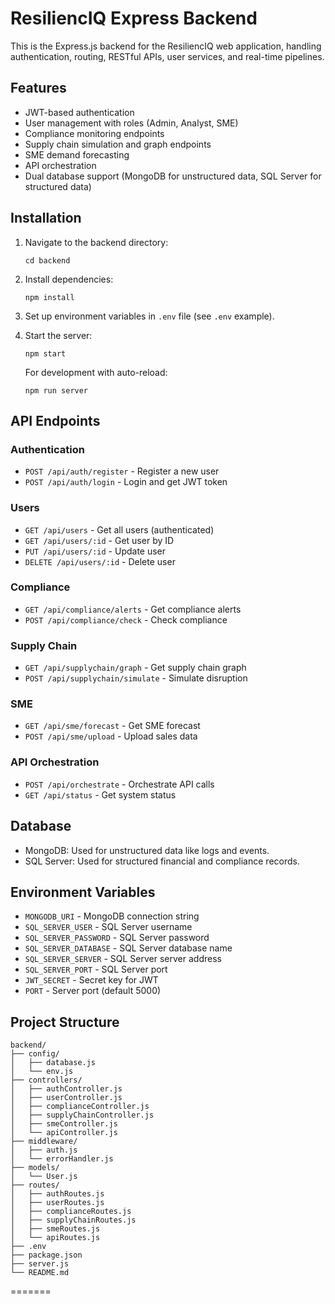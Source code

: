 # ResiliencIQ Express Backend

This is the Express.js backend for the ResiliencIQ web application, handling authentication, routing, RESTful APIs, user services, and real-time pipelines.

## Features

- JWT-based authentication
- User management with roles (Admin, Analyst, SME)
- Compliance monitoring endpoints
- Supply chain simulation and graph endpoints
- SME demand forecasting
- API orchestration
- Dual database support (MongoDB for unstructured data, SQL Server for structured data)

## Installation

1. Navigate to the backend directory:

   ```
   cd backend
   ```

2. Install dependencies:

   ```
   npm install
   ```

3. Set up environment variables in `.env` file (see `.env` example).

4. Start the server:

   ```
   npm start
   ```

   For development with auto-reload:

   ```
   npm run server
   ```

## API Endpoints

### Authentication

- `POST /api/auth/register` - Register a new user
- `POST /api/auth/login` - Login and get JWT token

### Users

- `GET /api/users` - Get all users (authenticated)
- `GET /api/users/:id` - Get user by ID
- `PUT /api/users/:id` - Update user
- `DELETE /api/users/:id` - Delete user

### Compliance

- `GET /api/compliance/alerts` - Get compliance alerts
- `POST /api/compliance/check` - Check compliance

### Supply Chain

- `GET /api/supplychain/graph` - Get supply chain graph
- `POST /api/supplychain/simulate` - Simulate disruption

### SME

- `GET /api/sme/forecast` - Get SME forecast
- `POST /api/sme/upload` - Upload sales data

### API Orchestration

- `POST /api/orchestrate` - Orchestrate API calls
- `GET /api/status` - Get system status

## Database

- MongoDB: Used for unstructured data like logs and events.
- SQL Server: Used for structured financial and compliance records.

## Environment Variables

- `MONGODB_URI` - MongoDB connection string
- `SQL_SERVER_USER` - SQL Server username
- `SQL_SERVER_PASSWORD` - SQL Server password
- `SQL_SERVER_DATABASE` - SQL Server database name
- `SQL_SERVER_SERVER` - SQL Server server address
- `SQL_SERVER_PORT` - SQL Server port
- `JWT_SECRET` - Secret key for JWT
- `PORT` - Server port (default 5000)

## Project Structure

```
backend/
├── config/
│   ├── database.js
│   └── env.js
├── controllers/
│   ├── authController.js
│   ├── userController.js
│   ├── complianceController.js
│   ├── supplyChainController.js
│   ├── smeController.js
│   └── apiController.js
├── middleware/
│   ├── auth.js
│   └── errorHandler.js
├── models/
│   └── User.js
├── routes/
│   ├── authRoutes.js
│   ├── userRoutes.js
│   ├── complianceRoutes.js
│   ├── supplyChainRoutes.js
│   ├── smeRoutes.js
│   └── apiRoutes.js
├── .env
├── package.json
├── server.js
└── README.md
```
=======
